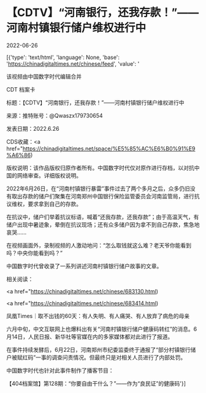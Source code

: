 # 【CDTV】“河南银行，还我存款！”——河南村镇银行储户维权进行中

2022-06-26

[{'type': 'text/html', 'language': None, 'base': 'https://chinadigitaltimes.net/chinese/feed', 'value': '













该视频由中国数字时代编辑合并



CDT 档案卡

标题：【CDTV】“河南银行，还我存款！”——河南村镇银行储户维权进行中

来源：推特账号：@Qwaszx179730654

发表日期：2022.6.26

CDS收藏：<a href="https://chinadigitaltimes.net/space/%E5%85%AC%E6%B0%91%E9%A6%86)

版权说明：该作品版权归原作者所有。中国数字时代仅对原作进行存档，以对抗中国的网络审查。详细版权说明。





2022年6月26日，在“河南村镇银行暴雷”事件过去了两个多月之后，众多仍旧没有取出存款的储户们聚集在河南郑州中国银行保险监管委员会河南监管局，进行抗议维权，要求拿到自己的存款。

在抗议中，储户们举着抗议标语，喊着“还我存款，还我存款”；由于高温天气，有储户出现中暑迹象，晕倒在抗议现场；还有众多储户因为拿不到自己存款，焦急地哀哭&#8230;&#8230;

在视频画面外，录制视频的人激动地问：“怎么取钱就这么难？老天爷你能看到吗？中央你能看到吗？”

中国数字时代曾收录了一系列讲述河南村镇银行储户故事的文章。

相关阅读：

<a href="https://chinadigitaltimes.net/chinese/683130.html)

<a href="https://chinadigitaltimes.net/chinese/683414.html)

凤凰Times｜取不出钱的60天：有人失明、有人痛哭、有人放弃了病危的母亲

六月中旬，中文互联网上也爆料出有关“河南村镇银行储户健康码转红”的消息。6月14日，人民日报、新华社等官媒在内的多家媒体都对此进行了报道。

在事件持续发酵后，6月22日，河南郑州市纪委监委终于通报了“部分村镇银行储户被赋红码”一事的调查问责情况。但最终只是对相关人员进行了内部处罚。

中国数字时代也针对此事件制作了播客节目：

【404档案馆】第128期：“你要自由干什么？”——作为“良民证”的健康码'}]
